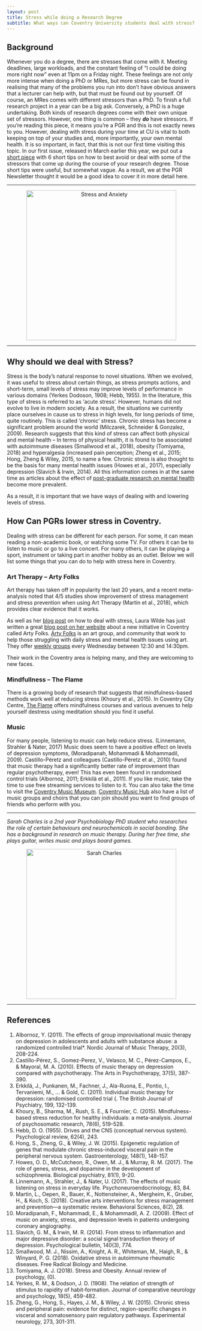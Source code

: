 ```yaml
---
layout: post
title: Stress while doing a Research Degree
subtitle: What ways can Coventry University students deal with stress?
---
```



## Background
Whenever you do a degree, there are stresses that come with it. Meeting deadlines, large workloads, and the constant feeling of “I could be doing more right now” even at 11pm on a Friday night. These feelings are not only more intense when doing a PhD or MRes, but more stress can be found in realising that many of the problems you run into don’t have obvious answers that a lecturer can help with, but that must be found out by yourself.
Of course, an MRes comes with different stressors than a PhD. To finish a full research project in a year can be a big ask. Conversely, a PhD is a huge undertaking. Both kinds of research degrees come with their own unique set of stressors. However, one thing is common – they _**do**_ have stressors.
If you’re reading this piece, it means you’re a PGR and this is not exactly news to you. However, dealing with stress during your time at CU is vital to both keeping on top of your studies and, more importantly, your own mental health.
It is so important, in fact, that this is not our first time visiting this topic. In our first issue, released in March earlier this year, we put out a [short piece](https://hls-pgr-newsletter.github.io/HLS-PGR-newsletter.github.io/_health-wellbeing/18-02-23-Dealing_with_Stress.html) with 6 short tips on how to best avoid or deal with some of the stressors that come up during the course of your research degree. Those short tips were useful, but somewhat vague. As a result, we at the PGR Newsletter thought it would be a good idea to cover it in more detail here.

___

<center>
  <img src="https://cdn.pixabay.com/photo/2016/11/18/23/48/stress-1837384_1280.png" alt="Stress and Anxiety" width = "400" />
</center>

___

## Why should we deal with Stress?
Stress is the body’s natural response to novel situations. When we evolved, it was useful to stress about certain things, as stress prompts actions, and short-term, small levels of stress may improve levels of performance in various domains (Yerkes Dodoson, 1908; Hebb, 1955). In the literature, this type of stress is referred to as ‘acute stress’. However, humans did not evolve to live in modern society. As a result, the situations we currently place ourselves in cause us to stress in high levels, for long periods of time, quite routinely. This is called ‘chronic’ stress.
Chronic stress has become a significant problem around the world (Milczarek, Schneider & Gonzalez, 2009). Research suggests that this kind of stress can affect both physical and mental health – In terms of physical health, it is found to be associated with autoimmune diseases (Smallwood et al., 2018), obesity (Tomiyama, 2018) and hyperalgesia (increased pain perception; Zheng et al., 2015; Hong, Zheng & Wiley, 2015, to name a few. Chronic stress is also thought to be the basis for many mental health issues (Howes et al., 2017), especially depression (Slavich & Irwin, 2014). All this information comes in at the same time as articles about the effect of [post-graduate research on mental health](https://www.theatlantic.com/amp/article/576769/) become more prevalent.

As a result, it is important that we have ways of dealing with and lowering levels of stress.

## How Can PGRs lower stress in Coventry.
Dealing with stress can be different for each person. For some, it can mean reading a non-academic book, or watching some TV. For others it can be to listen to music or go to a live concert. For many others, it can be playing a sport, instrument or taking part in another hobby as an outlet. Below we will list some things that you can do to help with stress here in Coventry.

### Art Therapy – Arty Folks
Art therapy has taken off in popularity the last 20 years, and a recent meta-analysis noted that 4/5 studies show improvement of stress management and stress prevention when using Art Therapy (Martin et al., 2018), which provides clear evidence that it works.

 As well as her [blog post](http://www.laurawilde.co.uk/dealing-with-stress-and-feeling-overwhelmed-during-a-phd/) on how to deal with stress, Laura Wilde has just written a great [blog post on her website](http://www.laurawilde.co.uk/the-art-of-relaxation-with-arty-folks/) about a new initiative in Coventry called Arty Folks. [Arty Folks](http://arty-folks.co.uk/wp/) is an art group, and community that work to help those struggling with daily stress and mental health issues using art. They offer [weekly groups](http://arty-folks.co.uk/wp/we-offer/gallery/) every Wednesday between 12:30 and 14:30pm.

Their work in the Coventry area is helping many, and they are welcoming to new faces.

### Mindfullness – The Flame

There is a growing body of research that suggests that mindfulness-based methods work well at reducing stress (Khoury et al., 2015). In Coventry City Centre, [The Flame](https://www.the-flame.co.uk/) offers mindfulness courses and various avenues to help yourself destress using meditation should you find it useful.

### Music

For many people, listening to music can help reduce stress. (Linnemann, Strahler & Nater, 2017)
Music does seem to have a positive effect on levels of depression symptoms, (Moradipanah, Mohammadi & Mohammadil, 2009). Castillo-Péretz and colleagues (Castillo-Péretz et al., 2010) found that music therapy had a significantly better rate of improvement than regular psychotherapy, even! This has even been found in randomised control trials (Albornoz, 2011; Erkkilä et al., 2011).
If you like music, take the time to use free streaming services to listen to it. You can also take the time to visit the [Coventry Music Museum]( http://www.covmm.co.uk/). [Coventry Music Hub](http://www.coventrymusichub.co.uk/groupsandchoirs) also have a list of music groups and choirs that you can join should you want to find groups of friends who perform with you.

___

*Sarah Charles is a 2nd year Psychobiology PhD student who researches the role of certain behaviours and neurochemicals in social bonding. She has a background in research on music therapy. During her free time, she plays guitar, writes music and plays board games.*

<center>
  <img src="{{ site.baseurl }}/img/team/Sarah-profile.png" alt="Sarah Charles" width = "400" />
</center>

___

## References

1.	Albornoz, Y. (2011). The effects of group improvisational music therapy on depression in adolescents and adults with substance abuse: a randomized controlled trial*. Nordic Journal of Music Therapy, 20(3), 208-224.
2.	Castillo-Pérez, S., Gomez-Perez, V., Velasco, M. C., Pérez-Campos, E., & Mayoral, M. A. (2010). Effects of music therapy on depression compared with psychotherapy. The Arts in Psychotherapy, 37(5), 387-390.
3.	Erkkilä, J., Punkanen, M., Fachner, J., Ala-Ruona, E., Pontio, I., Tervaniemi, M., ... & Gold, C. (2011). Individual music therapy for depression: randomised controlled trial {. The British Journal of Psychiatry, 199, 132-139.
4.	Khoury, B., Sharma, M., Rush, S. E., & Fournier, C. (2015). Mindfulness-based stress reduction for healthy individuals: a meta-analysis. Journal of psychosomatic research, 78(6), 519-528.
5.	Hebb, D. O. (1955). Drives and the CNS (conceptual nervous system). Psychological review, 62(4), 243.
6.	Hong, S., Zheng, G., & Wiley, J. W. (2015). Epigenetic regulation of genes that modulate chronic stress-induced visceral pain in the peripheral nervous system. Gastroenterology, 148(1), 148-157.
7.	Howes, O. D., McCutcheon, R., Owen, M. J., & Murray, R. M. (2017). The role of genes, stress, and dopamine in the development of schizophrenia. Biological psychiatry, 81(1), 9-20.
8.	Linnemann, A., Strahler, J., & Nater, U. (2017). The effects of music listening on stress in everyday life. Psychoneuroendocrinology, 83, 84.
9.	Martin, L., Oepen, R., Bauer, K., Nottensteiner, A., Mergheim, K., Gruber, H., & Koch, S. (2018). Creative arts interventions for stress management and prevention—a systematic review. Behavioral Sciences, 8(2), 28.
10.	Moradipanah, F., Mohammadi, E., & Mohammadil, A. Z. (2009). Effect of music on anxiety, stress, and depression levels in patients undergoing coronary angiography.
11.	Slavich, G. M., & Irwin, M. R. (2014). From stress to inflammation and major depressive disorder: a social signal transduction theory of depression. Psychological bulletin, 140(3), 774.
12.	Smallwood, M. J., Nissim, A., Knight, A. R., Whiteman, M., Haigh, R., & Winyard, P. G. (2018). Oxidative stress in autoimmune rheumatic diseases. Free Radical Biology and Medicine.
13.	Tomiyama, A. J. (2018). Stress and Obesity. Annual review of psychology, (0).
14.	Yerkes, R. M., & Dodson, J. D. (1908). The relation of strength of stimulus to rapidity of habit‐formation. Journal of comparative neurology and psychology, 18(5), 459-482.
15.	Zheng, G., Hong, S., Hayes, J. M., & Wiley, J. W. (2015). Chronic stress and peripheral pain: evidence for distinct, region-specific changes in visceral and somatosensory pain regulatory pathways. Experimental neurology, 273, 301-311.
